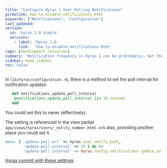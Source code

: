 ```yaml
---
title: "Configure Hyrax 1 User Polling Notifications"
permalink: how-to-disable-notifications.html
keywords: ["Notifications", "Configuration"]
last_updated:
version:
  id: 'hyrax_1.0-stable'
  versions:
    - label: 'Hyrax 1.0'
      link:  'how-to-disable-notifications.html'
tags: [development_resources]
summary: 'Notification frequency in Hyrax 1 can be problematic, but there are options to change or disable the polling interval'
sidebar: home_sidebar
toc: false
---
```



In `lib/hyrax/configuration.rb`, there is a method to set the poll interval for notification updates:

```ruby
   def notifications_update_poll_interval
    @notifications_update_poll_interval ||= 30.seconds
   end
```

You could set this to never (effectively).

The setting is referenced in the view partial `app/views/hyrax/users/_notify_number.html.erb` also, providing another place you could set it.

```ruby
data: { 'update-poll-url' => hyrax.user_notify_path,
        'update-poll-interval' => 30 } do %>
        'update-poll-interval' => Hyrax.config.notifications_update_poll_interval }  
```

[Hyrax commit with these settings](https://github.com/samvera/hyrax/commit/4c60143900a02c19419f1ccef7d34068e1ef004e)
